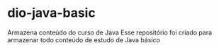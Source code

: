 # dio-java-basic
Armazena conteúdo do curso de Java
Esse repositório foi criado para armazenar todo conteúdo de estudo de Java básico
